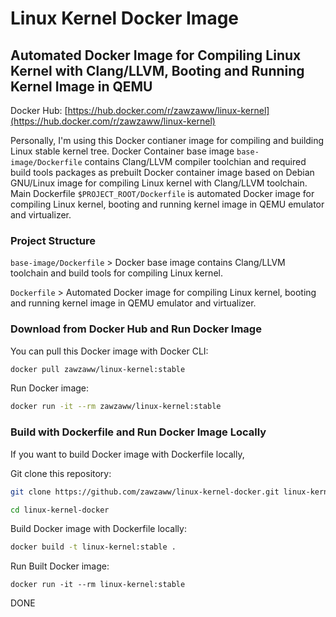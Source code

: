 # Linux Kernel Docker Image

## Automated Docker Image for Compiling Linux Kernel with Clang/LLVM, Booting and Running Kernel Image in QEMU

Docker Hub: [https://hub.docker.com/r/zawzaww/linux-kernel](https://hub.docker.com/r/zawzaww/linux-kernel)

Personally, I'm using this Docker contianer image for compiling and building Linux stable kernel tree. Docker Container base image `base-image/Dockerfile` contains Clang/LLVM compiler toolchian and required build tools packages as prebuilt Docker container image based on Debian GNU/Linux image for compiling Linux kernel with Clang/LLVM toolchain. Main Dockerfile `$PROJECT_ROOT/Dockerfile` is automated Docker image for compiling Linux kernel, booting and running kernel image in QEMU emulator and virtualizer.


### Project Structure

```base-image/Dockerfile``` > Docker base image contains Clang/LLVM toolchain and build tools for compiling Linux kernel.

```Dockerfile``` > Automated Docker image for compiling Linux kernel, booting and running kernel image in QEMU emulator and virtualizer.


### Download from Docker Hub and Run Docker Image

You can pull this Docker image with Docker CLI:

```bash
docker pull zawzaww/linux-kernel:stable
```

Run Docker image:
```bash
docker run -it --rm zawzaww/linux-kernel:stable
```


### Build with Dockerfile and Run Docker Image Locally

If you want to build Docker image with Dockerfile locally,

Git clone this repository:

```bash
git clone https://github.com/zawzaww/linux-kernel-docker.git linux-kernel-docker
```

```bash
cd linux-kernel-docker
```

Build Docker image with Dockerfile locally:

```bash
docker build -t linux-kernel:stable .
```

Run Built Docker image:
```
docker run -it --rm linux-kernel:stable
```

DONE
